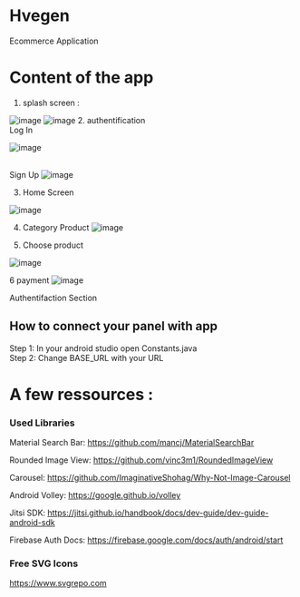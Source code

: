# Hvegen
Ecommerce Application

# Content of the app

1. splash screen :

![image](https://user-images.githubusercontent.com/104470002/210889850-64f4c6ee-e70f-447e-97a8-85bfbaf14c67.png)
![image](https://user-images.githubusercontent.com/104470002/210891208-e4d10473-ffb6-484a-b8ef-940c40607b92.png)
2. authentification <br />
Log In<br />

![image](https://user-images.githubusercontent.com/104470002/210896473-d96f7c9b-6b78-483e-acca-e5396733a753.png)

<br />Sign Up
![image](https://user-images.githubusercontent.com/104470002/210896317-d74b43a5-7def-4659-bd91-10ac3b57b397.png)

3. Home Screen

![image](https://user-images.githubusercontent.com/104470002/210896790-153a134f-e7b5-4360-9799-9483f642d7c4.png)

4. Category Product
![image](https://user-images.githubusercontent.com/104470002/210897101-7d26ce42-3810-4866-8f54-7083c6094222.png)


5. Choose product

![image](https://user-images.githubusercontent.com/104470002/210897453-e13aaafd-7f66-4cab-94c6-4c5840d8038b.png)

6 payment
![image](https://user-images.githubusercontent.com/104470002/210897578-9eb0c52d-45a0-4f0f-aee7-9265af7fd476.png)







Authentifaction Section

## How to connect your panel with app <br />
Step 1: In your android studio open Constants.java<br/>
Step 2: Change BASE_URL with your URL


# A few ressources :



### Used Libraries
Material Search Bar: https://github.com/mancj/MaterialSearchBar

Rounded Image View: https://github.com/vinc3m1/RoundedImageView

Carousel: https://github.com/ImaginativeShohag/Why-Not-Image-Carousel

Android Volley: https://google.github.io/volley

Jitsi SDK: https://jitsi.github.io/handbook/docs/dev-guide/dev-guide-android-sdk

Firebase Auth Docs: https://firebase.google.com/docs/auth/android/start




### Free SVG Icons
https://www.svgrepo.com

